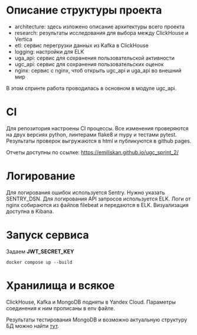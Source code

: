 # Описание структуры проекта

- architecture: здесь изложено описание архитектуры всего проекта
- research: результаты исследования для выбора между ClickHouse и Vertica
- etl: сервис перегрузки данных из Kafka в ClickHouse
- logging: настройки для ELK
- uga_api: сервис для сохранения пользовательской активности
- ugc_api: сервис для сохранения пользовательских оценок
- nginx: сервис с nginx, чтоб открыть ugc_api и uga_api во внешний мир

В этом спринте работа проводилась в основном в модуле ugc_api.

# CI

Для репозитория настроены CI процессы.
Все изменения проверяются на двух версиях python, линтерами flake8 и mypy и тестами pytest.
Результаты проверок выгружаются в html и публикуются в github pages.

Отчеты доступны по ссылке:
https://emiliskan.github.io/ugc_sprint_2/
>   
# Логирование
Для логирования ошибок используется Sentry. Нужно указать SENTRY_DSN.
Для логирования API запросов используется ELK. Логи от nginx собираются из файлов filebeat и передаются в ELK. 
Визуализация доступна в Kibana. 

# Запуск сервиса

Задаем **JWT_SECRET_KEY**
```shell
docker compose up --build
```

# Хранилища и всякое
ClickHouse, Kafka и MongoDB подняты в Yandex Cloud.
Параметры соединения к ним прописаны в env файле.

Результаты тестирования MongoDB и возможно актуальную структуру БД можно найти [тут](https://github.com/emiliskan/ugc_sprint_2/blob/main/research/mongo/README.md). 
